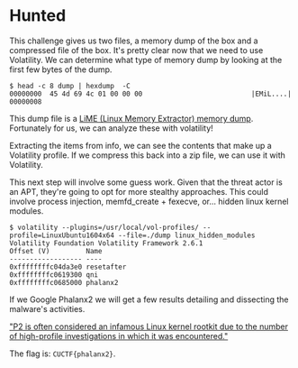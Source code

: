 # Hunted

This challenge gives us two files, a memory dump of the box and a compressed file of the box. It's pretty clear now that we need to use Volatility. We can determine what type of memory dump by looking at the first few bytes of the dump.

```
$ head -c 8 dump | hexdump  -C
00000000  45 4d 69 4c 01 00 00 00                           |EMiL....|
00000008
```

This dump file is a [LiME (Linux Memory Extractor) memory dump](https://github.com/504ensicsLabs/LiME). Fortunately for us, we can analyze these with volatility!

Extracting the items from info, we can see the contents that make up a Volatility profile. If we compress this back into a zip file, we can use it with Volatility.

This next step will involve some guess work. Given that the threat actor is an APT, they're going to opt for more stealthy approaches. This could involve process injection, memfd_create + fexecve, or... hidden linux kernel modules.

```
$ volatility --plugins=/usr/local/vol-profiles/ --profile=LinuxUbuntu1604x64 --file=./dump linux_hidden_modules
Volatility Foundation Volatility Framework 2.6.1
Offset (V)         Name
------------------ ----
0xffffffffc04da3e0 resetafter
0xffffffffc0619300 qni
0xffffffffc0685000 phalanx2
```

If we Google Phalanx2 we will get a few results detailing and dissecting the malware's activities.

["P2 is often considered an infamous Linux kernel rootkit due to the number of high-profile investigations in which it was encountered."](https://learning.oreilly.com/library/view/the-art-of/9781118824993/c27.xhtml)

The flag is: `CUCTF{phalanx2}`.
